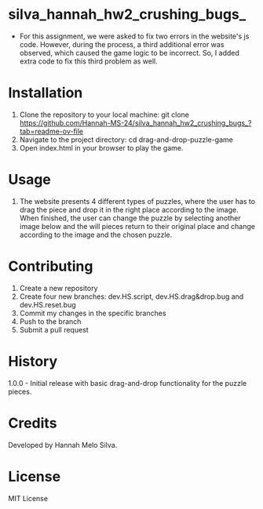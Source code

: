# silva_hannah_hw2_crushing_bugs_

- For this assignment, we were asked to fix two errors in the website's js code. However, 
during the process, a third additional error was observed, which caused the game logic to be incorrect.
So, I added extra code to fix this third problem as well.

# Installation

1. Clone the repository to your local machine: 
git clone https://github.com/Hannah-MS-24/silva_hannah_hw2_crushing_bugs_?tab=readme-ov-file
2. Navigate to the project directory:
cd drag-and-drop-puzzle-game
3. Open index.html in your browser to play the game.

# Usage

1. The website presents 4 different types of puzzles, 
where the user has to drag the piece and drop it in the right place according to the image. 
When finished, the user can change the puzzle by selecting another image below and the will pieces return to 
their original place and change according to the image and the chosen puzzle.

# Contributing
1. Create a new repository
2. Create four new branches: dev.HS.script, dev.HS.drag&drop.bug and dev.HS.reset.bug
3. Commit my changes in the specific branches
4. Push to the branch
5. Submit a pull request 

# History
1.0.0 - Initial release with basic drag-and-drop functionality for the puzzle pieces.

# Credits
Developed by Hannah Melo Silva.

# License
MIT License 



